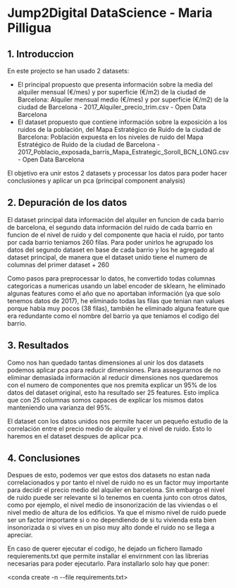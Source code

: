 # Jump2Digital DataScience - Maria Pilligua
## 1. Introduccion

En este projecto se han usado 2 datasets: 
- El principal propuesto que presenta información sobre la media del alquiler mensual (€/mes) y por superficie (€/m2) de la ciudad de Barcelona: Alquiler mensual medio (€/mes) y por superficie (€/m2) de la ciudad de Barcelona - 2017_Alquiler_precio_trim.csv - Open Data Barcelona
- El dataset propuesto que contiene información sobre la exposición a los ruidos de la población, del Mapa Estratégico de Ruido de la ciudad de Barcelona: Población expuesta en los niveles de ruido del Mapa Estratégico de Ruido de la ciudad de Barcelona - 2017_Poblacio_exposada_barris_Mapa_Estrategic_Soroll_BCN_LONG.csv - Open Data Barcelona

El objetivo era unir estos 2 datasets y processar los datos para poder hacer conclusiones y aplicar un pca (principal component analysis)



## 2. Depuración de los datos

El dataset principal data información del alquiler en funcion de cada barrio de barcelona, el segundo data información del ruido de cada barrio en funcion de el nivel de ruido y del componente que hacia el ruido, por tanto por cada barrio teniamos 260 filas. Para poder unirlos he agrupado los datos del segundo dataset en base de cada barrio y los he agregado al dataset principal, de manera que el dataset unido tiene el numero de columnas del primer dataset + 260

Como pasos para preprocessar lo datos, he convertido todas columnas categoricas a numericas usando un label encoder de sklearn, he eliminado algunas features como el año que no aportaban información (ya que solo tenemos datos de 2017), he eliminado todas las filas que tenian nan values porque habia muy pocos (38 filas), también he eliminado alguna feature que era redundante como el nombre del barrio ya que teniamos el codigo del barrio. 

## 3. Resultados

Como nos han quedado tantas dimensiones al unir los dos datasets podemos aplicar pca para reducir dimensiones. Para assegurarnos de no eliminar demasiada información al reducir dimensiones nos quedaremos con el numero de componentes que nos premita explicar un 95% de los datos del dataset original, esto ha resultado ser 25 features. Esto implica que con 25 columnas somos capaces de explicar los mismos datos manteniendo una varianza del 95%.

El dataset con los datos unidos nos permite hacer un pequeño estudio de la correlación entre el precio medio de alquiler y el nivel de ruido. Esto lo haremos en el dataset despues de aplicar pca. 

## 4. Conclusiones

Despues de esto, podemos ver que estos dos datasets no estan nada correlacionados y por tanto el nivel de ruido no es un factor muy importante para decidir el precio medio del alquiler en barcelona. 
Sin embargo el nivel de ruido puede ser relevante si lo tenemos en cuenta junto con otros datos, como por ejemplo, el nivel medio de insonorización de las viviendas o el nivel medio de altura de los edificios. Ya que el mismo nivel de ruido puede ser un factor importante si o no dependiendo de si tu vivienda esta bien insonorizada o si vives en un piso muy alto donde el ruido no se llega a apreciar.


En caso de querer ejecutar el codigo, he dejado un fichero llamado requierements.txt que permite installar el envirnment con las librerias necesarias para poder ejecutarlo. Para installarlo solo hay que poner: 

<conda create -n <environment-name> --file requirements.txt>